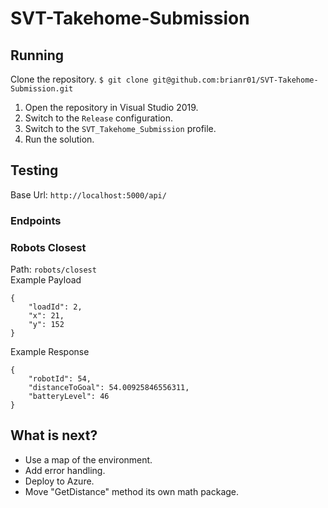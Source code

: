 # SVT-Takehome-Submission
## Running
Clone the repository.
`$ git clone git@github.com:brianr01/SVT-Takehome-Submission.git`
1. Open the repository in Visual Studio 2019.
2. Switch to the `Release` configuration.
3. Switch to the `SVT_Takehome_Submission` profile.
4. Run the solution.
## Testing
Base Url: `http://localhost:5000/api/`
### Endpoints
### Robots Closest
Path: `robots/closest` <br>
Example Payload
```
{
    "loadId": 2,
    "x": 21,
    "y": 152
}
```
Example Response
```
{
    "robotId": 54,
    "distanceToGoal": 54.00925846556311,
    "batteryLevel": 46
}
```

## What is next?
* Use a map of the environment.
* Add error handling.
* Deploy to Azure.
* Move "GetDistance" method its own math package.
